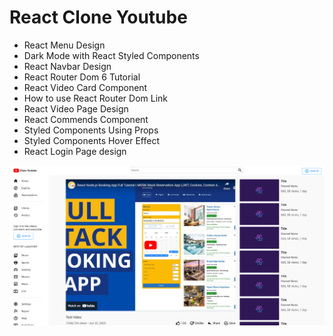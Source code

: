 # React Clone Youtube


- React Menu Design
- Dark Mode with React Styled Components
- React Navbar Design
- React Router Dom 6 Tutorial
- React Video Card Component 
- How to use React Router Dom Link
- React Video Page Design
- React Commends Component
- Styled Components Using Props
- Styled Components Hover Effect
- React Login Page design

![alt text](cloneyoutube.png)